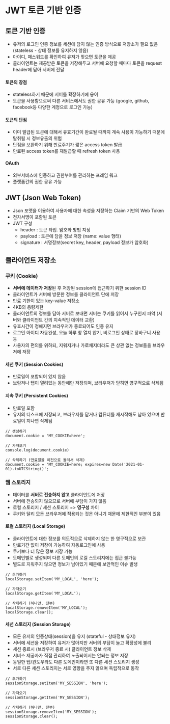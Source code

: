 # JWT 토큰 기반 인증

## 토큰 기반 인증
- 유저의 로그인 인증 정보를 세션에 담지 않는 인증 방식으로 저장소가 필요 없음 
(stateless - 상태 정보를 유지하지 않음)
- 아이디, 패스워드를 확인하여 유저가 맞으면 토큰을 제공
- 클라이언트는 제공받은 토큰을 저장해두고 서버에 요청할 때마다 토큰을 request header에 담아 서버에 전달

#### 토큰의 장점
 - stateless하기 때문에 서버를 확장하기에 용이
 - 토큰을 사용함으로써 다른 서비스에서도 권한 공유 가능
 (google, github, facebook등 다양한 계정으로 로그인 가능)

#### 토큰의 단점
- 이미 발급된 토큰에 대해서 유효기간이 완료될 때까지 계속 사용이 가능하기 때문에 탈취될 시 정보유출의 위험
- 단점을 보완하기 위해 만료주기가 짧은 access token 발급
- 만료된 access token를 재발급할 때 refresh token 사용

#### OAuth
- 외부서비스에 인증하고 권한부여를 관리하는 프레임 워크
- 플랫폼간의 권한 공유 가능

## JWT (Json Web Token)
- Json 포맷을 이용하여 사용자에 대한 속성을 저장하는 Claim 기반의 Web Token
- 전자서명이 포함된 토큰
- JWT 구성
    - header : 토큰 타입. 암호화 방법 지정
    - payload : 토큰에 담을 정보 저장 (name: value 형태)
    - signature : 서명정보(secret key, header, payload 정보가 암호화)

## 클라이언트 저장소
### 쿠키 (Cookie)
- **서버에 데이터가 저장**된 후 저장된 session에 접근하기 위한 session ID
- 클라이언트가 서버에 방문한 정보를 클라이언트 단에 저장
- 만료 기한이 있는 key-value 저장소
- 4KB의 용량제한
- 클라이언트의 정보를 담아 서버로 보내면 서버는 쿠키를 읽어서 누구인지 파악
(서버와 클라이언트 간의 지속적인 데이터 교환)
- 유효시간이 정해지면 브라우저가 종료되어도 인증 유지
- 로그인 아이디 자동완성, 오늘 하루 창 열지 않기, 비로그인 상태로 장바구니 사용 등
- 사용자의 편의를 위하되, 지워지거나 가로채지더라도 큰 상관 없는 정보들을 브라우저에 저장

#### 세션 쿠키 (Session Cookies)
- 만료일이 포함되어 있지 않음
- 브랑저나 탭이 열려있는 동안에만 저장되며, 브라우저가 닫히면 영구적으로 삭제됨

#### 지속 쿠키 (Persistent Cookies)
- 만료일 포함
- 유저의 디스크에 저장되고, 브라우저를 닫거나 컴퓨터를 재시작해도 남아 있으며 만료일이 지나면 삭제됨

```
// 생성하기
document.cookie = 'MY_COOKIE=here';

// 가져오기
console.log(document.cookie)

// 삭제하기 (만료일을 이전으로 돌려서 삭제)
document.cookie = 'MY_COOKIE=here; expires=new Date('2021-01-01).toUTCString()';
```

### 웹 스토리지

- 데이터를 **서버로 전송하지 않고** 클라이언트에 저장
- 서버에 전송되지 않으므로 서버에 부담이 가지 않음
- 로컬 스토리지 / 세션 스토리지 => **영구성** 차이
- 쿠키와 달리 모든 브라우저에 적용되는 것은 아니기 때문에 제한적인 부분이 있음

#### 로컬 스토리지 (Local Storage)
- 클라이언트에 대한 정보를 의도적으로 삭제하지 않는 한 영구적으로 보관
- 만료기간 없이 저장이 가능하여 자동로그인에 사용
- 쿠키보다 더 많은 정보 저장 가능
- 도메인별로 생성되며 다른 도메인의 로컬 스토리지에는 접근 불가능
- 별도로 지워주지 않으면 정보가 남아있기 때문에 보안적인 이슈 발생

```
// 추가하기
localStorage.setItem('MY_LOCAL', 'here');

// 가져오기
localStorage.getItem('MY_LOCAL');

// 삭제하기 (하나만, 전부)
localStorage.removeItem('MY_LOCAL');
localStorage.clear();
```

#### 세션 스토리지 (Session Storage)
- 모든 유저의 인증상태(session)을 유지 
(stateful - 상태정보 유지)
- 서버에 세션을 저장하여 유저가 많아지만 서버의 부담이 늘고 확장성에 불리
- 세션 종료시 (브라우저 종료 시) 클라이언트 정보 삭제
- 서비스 제공자가 직접 관리하여 노출되어서는 안되는 정보 저장
- 동일한 탭/윈도우라도 다른 도메인이라면 또 다른 세션 스토리지 생성
- 서로 다른 세션 스토리지는 서로 영향을 주지 않으며 독립적으로 동작

```
// 추가하기
sessionStorage.setItem('MY_SESSION', 'here');

// 가져오기
sessionStorage.getItem('MY_SESSION');

// 삭제하기 (하나만, 전부)
sessionStorage.removeItem('MY_SESSION');
sessionStorage.clear();
```